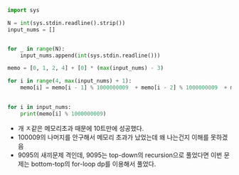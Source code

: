 ``` python 
import sys

N = int(sys.stdin.readline().strip())
input_nums = []


for _ in range(N):
    input_nums.append(int(sys.stdin.readline()))

memo = [0, 1, 2, 4] + [0] * (max(input_nums) - 3)

for i in range(4, max(input_nums) + 1):
    memo[i] = memo[i - 1] % 1000000009  + memo[i - 2] % 1000000009  + memo[i - 3] % 1000000009 
    

for i in input_nums:
    print(memo[i] % 1000000009)
```
- 개 ㅈ같은 메모리초과 때문에 10트만에 성공했다.
- 100009의 나머지를 안구해서 메모리 초과가 났었는데 왜 나는건지 이해를 못하겠음
- 9095의 새끼문제 격인데, 9095는 top-down의 recursion으로 풀었다면 이번 문제는 bottom-top의 for-loop dp를 이용해서 풀었다. 